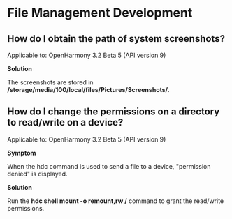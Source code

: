 # File Management Development

## How do I obtain the path of system screenshots?

Applicable to: OpenHarmony 3.2 Beta 5 (API version 9)

**Solution**

The screenshots are stored in **/storage/media/100/local/files/Pictures/Screenshots/**.

## How do I change the permissions on a directory to read/write on a device?

Applicable to: OpenHarmony 3.2 Beta 5 (API version 9)

**Symptom**

When the hdc command is used to send a file to a device, "permission denied" is displayed.

**Solution**

Run the **hdc shell mount -o remount,rw /** command to grant the read/write permissions.
